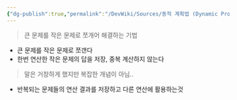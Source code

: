 ```yaml
---
{"dg-publish":true,"permalink":"/DevWiki/Sources/동적 계획법 (Dynamic Programming)/","noteIcon":"","created":"2025-06-07T03:15:43.000+09:00","updated":"2025-07-20T02:22:56.000+09:00"}
---
```



> 큰 문제를 작은 문제로 쪼개어 해결하는 기법

* 큰 문제를 작은 문제로 쪼갠다
* 한번 연산한 작은 문제의 답을 저장, 중복 계산하지 않는다

> 말은 거창하게 했지만 복잡한 개념이 아님..

* 반복되는 문제들의 연산 결과를 저장하고 다른 연산에 활용하는것